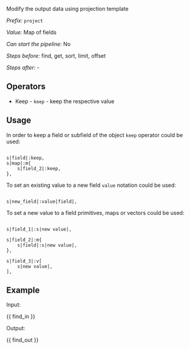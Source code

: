 Modify the output data using projection template

*Prefix:* `project`

*Value:* Map of fields

*Can start the pipeline:* No

*Steps before:* find, get, sort, limit, offset

*Steps after:* -

## Operators

- Keep - `keep` - keep the respective value

## Usage

In order to keep a field or subfield of the object `keep` operator could be used:

```shell

s|field|:keep,
s|map|:m{
    s|field_2|:keep,
},

```

To set an existing value to a new field `value` notation could be used:

```shell

s|new_field|:value|field|,

```

To set a new value to a field primitives, maps or vectors could be used:

```shell

s|field_1|:s|new value|,

s|field_2|:m{
    s|field|:s|new value|,
},

s|field_3|:v[
    s|new value|,
],

```


## Example

Input:

{{ find_in }}

Output:

{{ find_out }}
